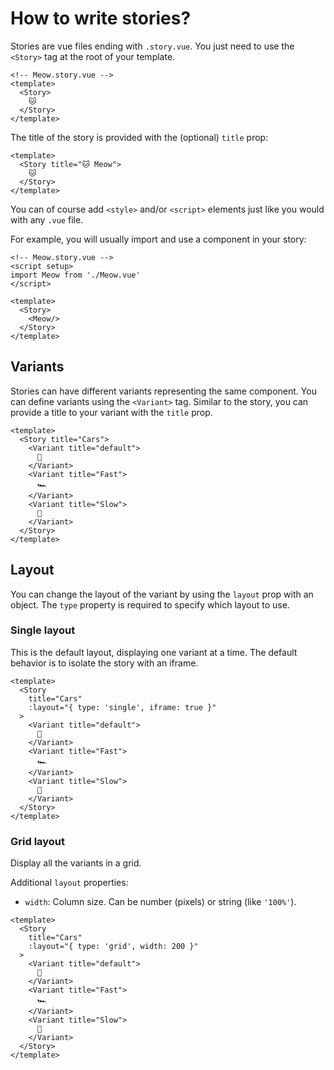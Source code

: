 # How to write stories?

Stories are vue files ending with `.story.vue`. You just need to use the `<Story>` tag at the root of your template.

```vue
<!-- Meow.story.vue -->
<template>
  <Story>
    🐱
  </Story>
</template>
```

The title of the story is provided with the (optional) `title` prop:

```vue
<template>
  <Story title="🐱 Meow">
    🐱
  </Story>
</template>
```

You can of course add `<style>` and/or `<script>` elements just like you would with any `.vue` file.

For example, you will usually import and use a component in your story:

```vue
<!-- Meow.story.vue -->
<script setup>
import Meow from './Meow.vue'
</script>

<template>
  <Story>
    <Meow/>
  </Story>
</template>
```

## Variants

Stories can have different variants representing the same component. You can define variants using the `<Variant>` tag. Similar to the story, you can provide a title to your variant with the `title` prop.

```vue{3-11}
<template>
  <Story title="Cars">
    <Variant title="default">
      🚗
    </Variant>
    <Variant title="Fast">
      🏎️
    </Variant>
    <Variant title="Slow">
      🚜
    </Variant>
  </Story>
</template>
```

## Layout

You can change the layout of the variant by using the `layout` prop with an object. The `type` property is required to specify which layout to use.

### Single layout

This is the default layout, displaying one variant at a time. The default behavior is to isolate the story with an iframe. 

```vue{4}
<template>
  <Story
    title="Cars"
    :layout="{ type: 'single', iframe: true }"
  >
    <Variant title="default">
      🚗
    </Variant>
    <Variant title="Fast">
      🏎️
    </Variant>
    <Variant title="Slow">
      🚜
    </Variant>
  </Story>
</template>
```

### Grid layout

Display all the variants in a grid.

Additional `layout` properties:
- `width`: Column size. Can be number (pixels) or string (like `'100%'`).

```vue{4}
<template>
  <Story
    title="Cars"
    :layout="{ type: 'grid', width: 200 }"
  >
    <Variant title="default">
      🚗
    </Variant>
    <Variant title="Fast">
      🏎️
    </Variant>
    <Variant title="Slow">
      🚜
    </Variant>
  </Story>
</template>
```
